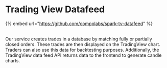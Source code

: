 # Trading View Datafeed



{% embed url="https://github.com/compolabs/spark-tv-datafeed" %}

\
Our service creates trades in a database by matching fully or partially closed orders. These trades are then displayed on the TradingView chart. Traders can also use this data for backtesting purposes. Additionally, the TradingView data feed API returns data to the frontend to generate candle charts.
